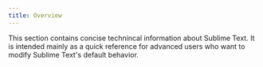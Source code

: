 ```yaml
---
title: Overview
---
```


This section contains concise technincal information
about Sublime Text.
It is intended mainly as a quick reference
for advanced users
who want to modify Sublime Text's default behavior.